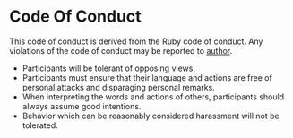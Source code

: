# Code Of Conduct

This code of conduct is derived from the Ruby code of conduct. Any violations of the code of conduct may be reported to [author](tiagomichaelsousa@gmail.com).

- Participants will be tolerant of opposing views.
- Participants must ensure that their language and actions are free of personal attacks and disparaging personal remarks.
- When interpreting the words and actions of others, participants should always assume good intentions.
- Behavior which can be reasonably considered harassment will not be tolerated.
